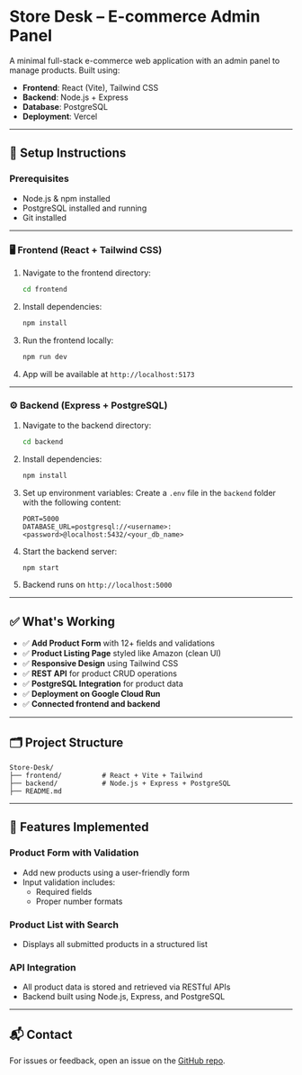 # Store Desk – E-commerce Admin Panel

A minimal full-stack e-commerce web application with an admin panel to manage products. Built using:

- **Frontend**: React (Vite), Tailwind CSS
- **Backend**: Node.js + Express
- **Database**: PostgreSQL
- **Deployment**: Vercel

---

## 🚀 Setup Instructions

### Prerequisites
- Node.js & npm installed
- PostgreSQL installed and running
- Git installed

---

### 🖥️ Frontend (React + Tailwind CSS)

1. Navigate to the frontend directory:
   ```bash
   cd frontend
   ```

2. Install dependencies:
   ```bash
   npm install
   ```

3. Run the frontend locally:
   ```bash
   npm run dev
   ```

4. App will be available at `http://localhost:5173`

---

### ⚙️ Backend (Express + PostgreSQL)

1. Navigate to the backend directory:
   ```bash
   cd backend
   ```

2. Install dependencies:
   ```bash
   npm install
   ```

3. Set up environment variables:
   Create a `.env` file in the `backend` folder with the following content:

   ```
   PORT=5000
   DATABASE_URL=postgresql://<username>:<password>@localhost:5432/<your_db_name>
   ```

4. Start the backend server:
   ```bash
   npm start
   ```

5. Backend runs on `http://localhost:5000`

---

## ✅ What's Working

- ✅ **Add Product Form** with 12+ fields and validations
- ✅ **Product Listing Page** styled like Amazon (clean UI)
- ✅ **Responsive Design** using Tailwind CSS
- ✅ **REST API** for product CRUD operations
- ✅ **PostgreSQL Integration** for product data
- ✅ **Deployment on Google Cloud Run**
- ✅ **Connected frontend and backend**

---

## 🗂️ Project Structure

```
Store-Desk/
├── frontend/          # React + Vite + Tailwind
├── backend/           # Node.js + Express + PostgreSQL
├── README.md
```

---


## 🛒 Features Implemented

### Product Form with Validation

- Add new products using a user-friendly form
- Input validation includes:
  - Required fields
  - Proper number formats

### Product List with Search

- Displays all submitted products in a structured list


### API Integration

- All product data is stored and retrieved via RESTful APIs
- Backend built using Node.js, Express, and PostgreSQL


---

## 📬 Contact

For issues or feedback, open an issue on the [GitHub repo](https://github.com/Laxmikant3/Store-desk).
